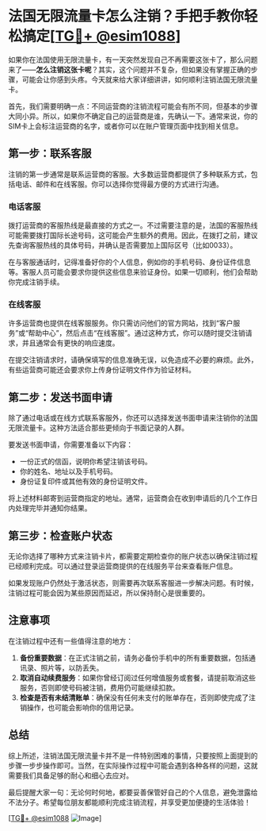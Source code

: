 # 法国无限流量卡怎么注销？手把手教你轻松搞定[[TG💪+ @esim1088](https://t.me/s/esim1088)]

如果你在法国使用无限流量卡，有一天突然发现自己不再需要这张卡了，那么问题来了——**怎么注销这张卡呢**？其实，这个问题并不复杂，但如果没有掌握正确的步骤，可能会让你感到头疼。今天就来给大家详细讲讲，如何顺利注销法国无限流量卡。

首先，我们需要明确一点：不同运营商的注销流程可能会有所不同，但基本的步骤大同小异。所以，如果你不确定自己的运营商是谁，先确认一下。通常来说，你的SIM卡上会标注运营商的名字，或者你可以在账户管理页面中找到相关信息。

## 第一步：联系客服

注销的第一步通常是联系运营商的客服。大多数运营商都提供了多种联系方式，包括电话、邮件和在线客服。你可以选择你觉得最方便的方式进行沟通。

### 电话客服

拨打运营商的客服热线是最直接的方式之一。不过需要注意的是，法国的客服热线可能需要拨打国际长途号码，这可能会产生额外的费用。因此，在拨打之前，建议先查询客服热线的具体号码，并确认是否需要加上国际区号（比如0033）。

在与客服通话时，记得准备好你的个人信息，例如你的手机号码、身份证件信息等。客服人员可能会要求你提供这些信息来验证身份。如果一切顺利，他们会帮助你完成注销手续。

### 在线客服

许多运营商也提供在线客服服务。你只需访问他们的官方网站，找到“客户服务”或“帮助中心”，然后点击“在线客服”。通过这种方式，你可以随时提交注销请求，并且通常会有更快的响应速度。

在提交注销请求时，请确保填写的信息准确无误，以免造成不必要的麻烦。此外，有些运营商可能还会要求你上传身份证明文件作为验证材料。

## 第二步：发送书面申请

除了通过电话或在线方式联系客服外，你还可以选择发送书面申请来注销你的法国无限流量卡。这种方法适合那些更倾向于书面记录的人群。

要发送书面申请，你需要准备以下内容：

- 一份正式的信函，说明你希望注销该号码。
- 你的姓名、地址以及手机号码。
- 身份证复印件或其他有效的身份证明文件。

将上述材料邮寄到运营商指定的地址。通常，运营商会在收到申请后的几个工作日内处理完毕并通知你结果。

## 第三步：检查账户状态

无论你选择了哪种方式来注销卡片，都需要定期检查你的账户状态以确保注销过程已经顺利完成。可以通过登录运营商提供的在线服务平台来查看账户信息。

如果发现账户仍然处于激活状态，则需要再次联系客服进一步解决问题。有时候，注销过程可能会因为某些原因而延迟，所以保持耐心是很重要的。

## 注意事项

在注销过程中还有一些值得注意的地方：

1. **备份重要数据**：在正式注销之前，请务必备份手机中的所有重要数据，包括通讯录、照片等，以防丢失。
2. **取消自动续费服务**：如果你曾经订阅过任何增值服务或套餐，请提前取消这些服务，否则即使号码被注销，费用仍可能继续扣款。
3. **检查是否有未结清账单**：确保没有任何未支付的账单存在，否则即使完成了注销操作，也可能会影响你的信用记录。

## 总结

综上所述，注销法国无限流量卡并不是一件特别困难的事情，只要按照上面提到的步骤一步步操作即可。当然，在实际操作过程中可能会遇到各种各样的问题，这就需要我们具备足够的耐心和细心去应对。

最后提醒大家一句：无论何时何地，都要妥善保管好自己的个人信息，避免泄露给不法分子。希望每位朋友都能顺利完成注销流程，并享受更加便捷的生活体验！

[[TG💪+ @esim1088](https://t.me/s/esim1088) ![Image](https://i.postimg.cc/4NQfJmqS/Snipaste-2025-05-13-00-14-12.png)]